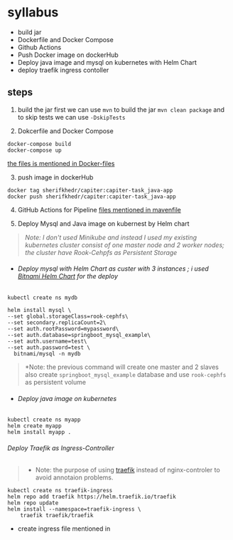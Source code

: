 # syllabus
- build jar
- Dockerfile and Docker Compose
- Github Actions
- Push Docker image on dockerHub
- Deploy java image and mysql on kubernetes with Helm Chart 
- deploy traefik ingress contoller

## steps
1. build the jar 
first we can use `mvn`  to build the jar
`mvn clean package`  and to skip tests we can use `-DskipTests`

2. Dokcerfile and Docker Compose 
```
docker-compose build
docker-compose up
```
[the files is mentioned in Docker-files](Docker-files)

3. push image in dockerHub
```
docker tag sherifkhedr/capiter:capiter-task_java-app
docker push sherifkhedr/capiter:capiter-task_java-app
```
4. GitHub Actions for Pipeline
[files mentioned in mavenfile](.github/workflows)

5. Deploy Mysql and Java image on kubernest by Helm chart
> *Note: 
I don't used Minikube and instead I used my existing kubernetes cluster consist of one master node and 2 worker nodes;
 the cluster have Rook-Cehpfs as Persistent Storage*
 
 - ###### Deploy mysql with Helm Chart as custer with 3 instances ; i used [Bitnami Helm Chart](https://bitnami.com/stack/mysql/helm) for the deploy
 
 `kubectl create ns mydb`
  ```
 helm install mysql \
  --set global.storageClass=rook-cephfs\
  --set secondary.replicaCount=2\
  --set auth.rootPassword=mypassword\
  --set auth.database=springboot_mysql_example\
  --set auth.username=test\
  --set auth.password=test \
    bitnami/mysql -n mydb 
  ```
    
> *Note:
the previous command will create one master and 2 slaves also create `springboot_mysql_example` database and use `rook-cephfs` as persistent volume
    
- ###### Deploy java image on kubernetes
```
kubectl create ns myapp
helm create myapp
helm install myapp .
```

###### Deploy Traefik as Ingress-Controller 
>* Note: the purpose of using [traefik](https://doc.traefik.io/traefik/getting-started/install-traefik/) instead of nginx-controler to avoid annotaion problems.
```
kubectl create ns traefik-ingress
helm repo add traefik https://helm.traefik.io/traefik
helm repo update
helm install --namespace=traefik-ingress \
    traefik traefik/traefik
```
- create ingress file mentioned in 
      
    
